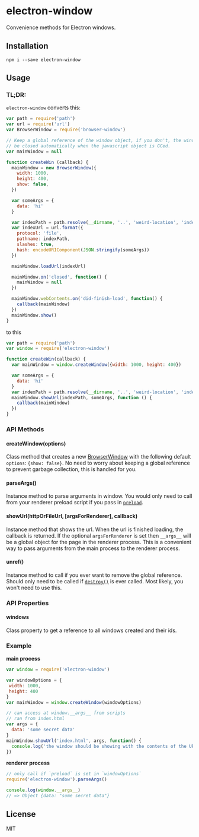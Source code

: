 electron-window
===============

Convenience methods for Electron windows.


Installation
------------

    npm i --save electron-window


Usage
-----

### TL;DR:

`electron-window` converts this:

```js
var path = require('path')
var url = require('url')
var BrowserWindow = require('browser-window')

// Keep a global reference of the window object, if you don't, the window will
// be closed automatically when the javascript object is GCed.
var mainWindow = null

function createWin (callback) {
  mainWindow = new BrowserWindow({
    width: 1000,
    height: 400,
    show: false,
  })

  var someArgs = {
    data: 'hi'
  }

  var indexPath = path.resolve(__dirname, '..', 'weird-location', 'index.html')
  var indexUrl = url.format({
    protocol: 'file',
    pathname: indexPath,
    slashes: true,
    hash: encodeURIComponent(JSON.stringify(someArgs))
  })

  mainWindow.loadUrl(indexUrl)

  mainWindow.on('closed', function() {
    mainWindow = null
  })

  mainWindow.webContents.on('did-finish-load', function() {
    callback(mainWindow)
  })
  mainWindow.show()
}

```

to this

```js
var path = require('path')
var window = require('electron-window')

function createWin(callback) {
  var mainWindow = window.createWindow({width: 1000, height: 400})

  var someArgs = {
    data: 'hi'
  }
  var indexPath = path.resolve(__dirname, '..', 'weird-location', 'index.html')
  mainWindow.showUrl(indexPath, someArgs, function () {
    callback(mainWindow)
  })
}
```


### API Methods

#### createWindow(options)

Class method that creates a new [BrowserWindow](https://github.com/atom/electron/blob/master/docs/api/browser-window.md) with
the following default `options`: `{show: false}`. No need to worry about keeping a global reference
to prevent garbage collection, this is handled for you.


#### parseArgs()

Instance method to parse arguments in window. You would only need to call from your renderer preload script if you pass in
[`preload`](https://github.com/atom/electron/blob/master/docs/api/browser-window.md#new-browserwindowoptions).


#### showUrl(httpOrFileUrl, [argsForRenderer], callback)

Instance method that shows the url. When the url is finished loading, the callback is returned. If the optional `argsForRenderer` is set
then `__args__` will be a global object for the page in the renderer process. This is a convenient way to pass
arguments from the main process to the renderer process.


#### unref()

Instance method to call if you ever want to remove the global reference. Should only need to be called if
[`destroy()`](https://github.com/atom/electron/blob/master/docs/api/browser-window.md#browserwindowdestroy) is ever called.
Most likely, you won't need to use this.


### API Properties

#### windows

Class property to get a reference to all windows created and their ids.



### Example

**main process**

```js
var window = require('electron-window')

var windowOptions = {
 width: 1000,
 height: 400
}
var mainWindow = window.createWindow(windowOptions)

// can access at window.__args__ from scripts
// ran from index.html
var args = {
  data: 'some secret data'
}
mainWindow.showUrl('index.html', args, function() {
  console.log('the window should be showing with the contents of the URL now')
})
```

**renderer process**

```js
// only call if `preload` is set in `windowOptions`
require('electron-window').parseArgs()

console.log(window.__args__)
// => Object {data: "some secret data"}
```


License
-------

MIT


